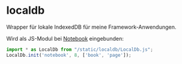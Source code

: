 # localdb

Wrapper für lokale IndexedDB für meine Framework-Anwendungen.

Wird als JS-Modul bei [Notebook](https://gogs.levelupsoftware.de/levelupsoftware/notebook) eingebunden:

```js
import * as LocalDb from "/static/localdb/LocalDb.js";
LocalDb.init('notebook', 8, ['book', 'page']);
```